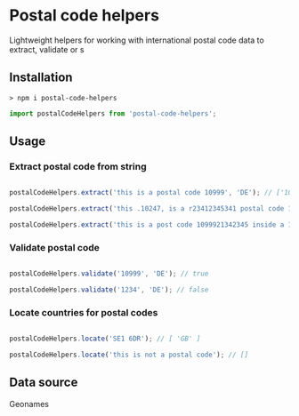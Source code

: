 # Postal code helpers

Lightweight helpers for working with international postal code data to extract, validate or s

## Installation

```
> npm i postal-code-helpers
```

```javascript
import postalCodeHelpers from 'postal-code-helpers';
```

## Usage
### Extract postal code from string

```javascript

postalCodeHelpers.extract('this is a postal code 10999', 'DE'); // ['10999']

postalCodeHelpers.extract('this .10247, is a r23412345341 postal code 10999', 'DE'); // ['10247', '10999']

postalCodeHelpers.extract('this is a post code 1099921342345 inside a 1024 string', 'DE'); // null

```

### Validate postal code

```javascript

postalCodeHelpers.validate('10999', 'DE'); // true

postalCodeHelpers.validate('1234', 'DE'); // false

```

### Locate countries for postal codes

```javascript

postalCodeHelpers.locate('SE1 6DR'); // [ 'GB' ]

postalCodeHelpers.locate('this is not a postal code'); // []

```

## Data source
Geonames
